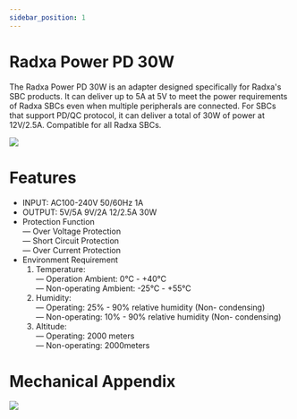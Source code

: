 ```yaml
---
sidebar_position: 1
---
```


# Radxa Power PD 30W

The Radxa Power PD 30W is an adapter designed specifically for Radxa's SBC products. It can deliver up to 5A at 5V to meet the power requirements of Radxa SBCs even when multiple peripherals are connected. For SBCs that support PD/QC protocol, it can deliver a total of 30W of power at 12V/2.5A. Compatible for all Radxa SBCs.

![](/img/accessories/power-pd-30w-2.webp)

# Features

- INPUT: AC100-240V 50/60Hz 1A
- OUTPUT: 5V/5A 9V/2A 12/2.5A 30W
- Protection Function  
   — Over Voltage Protection  
   — Short Circuit Protection  
   — Over Current Protection
- Environment Requirement
  1. Temperature:  
     — Operation Ambient: 0℃ - +40℃  
     — Non-operating Ambient: -25℃ - +55℃
  2. Humidity:  
     — Operating: 25% - 90% relative humidity (Non- condensing)  
     — Non-operating: 10% - 90% relative humidity (Non- condensing)
  3. Altitude:  
     — Operating: 2000 meters  
     — Non-operating: 2000meters

# Mechanical Appendix

![](/img/accessories/power-pd-30w-mechanical.webp)
